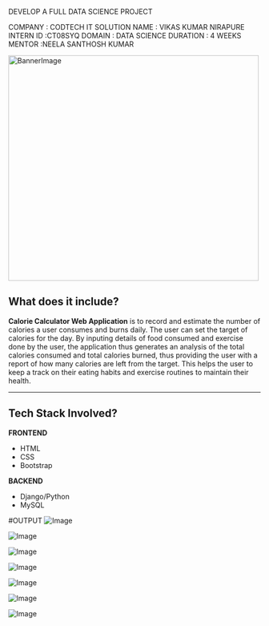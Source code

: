 DEVELOP A FULL DATA SCIENCE PROJECT

COMPANY : CODTECH IT SOLUTION
NAME : VIKAS KUMAR NIRAPURE
INTERN ID :CT08SYQ
DOMAIN : DATA SCIENCE
DURATION : 4 WEEKS
MENTOR :NEELA SANTHOSH KUMAR 



<p align="left">
    <img src="results/banner_image.jpg" alt="BannerImage" width="500" height="450">
</p>


## <a name="system">What does it include?</a>

**Calorie Calculator Web Application** is to record and estimate the number of calories a user consumes and burns daily. The user can set the target of calories for the day. By inputing details of food consumed and exercise done by the user, the application thus generates an analysis of the total calories consumed and total calories burned, thus providing the user with a report of how many calories are left from the target. This helps the user to keep a track on their eating habits and exercise routines to maintain their health.

---

## <a name="system">Tech Stack Involved?</a>

**FRONTEND**
- HTML
- CSS
- Bootstrap

**BACKEND**
- Django/Python
- MySQL

#OUTPUT
![Image](https://github.com/user-attachments/assets/216e2e21-edeb-4257-8195-a4be9092dce6)

![Image](https://github.com/user-attachments/assets/d9a800b0-489c-451b-9c4e-d59d6bb76de7)

![Image](https://github.com/user-attachments/assets/86dbd470-122f-44bc-ba28-727f4f6f7d3b)

![Image](https://github.com/user-attachments/assets/d883efd3-d73b-4cb2-9110-64abb988f244)

![Image](https://github.com/user-attachments/assets/73878c71-7ceb-464d-bcec-20be7535ce34)

![Image](https://github.com/user-attachments/assets/fe3ff077-b6e7-4e84-9a2f-573561d76c50)

![Image](https://github.com/user-attachments/assets/2993c6a6-02b1-4bd3-ab4c-a3803ec62872)
